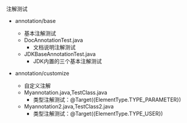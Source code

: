 注解测试
- annotation/base
    - 基本注解测试
    - DocAnnotationTest.java
        - 文档说明注解测试
    - JDKBaseAnnotationTest.java
        - JDK内置的三个基本注解测试
    
- annotation/customize
    - 自定义注解
    - Myannotation.java,TestClass.java
        - 类型注解测试：@Target({ElementType.TYPE_PARAMETER})
    - Myannotation2.java,TestClass2.java
        - 类型注解测试：@Target({ElementType.TYPE_USER})